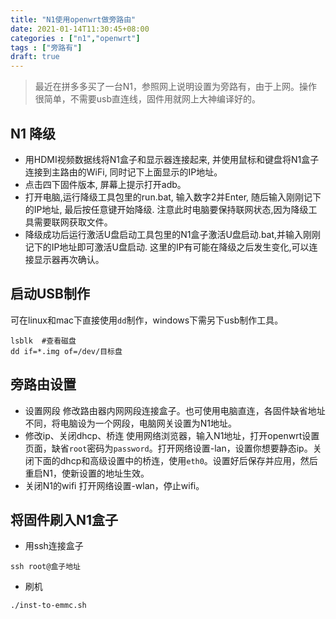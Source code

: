 ```yaml
---
title: "N1使用openwrt做旁路由"
date: 2021-01-14T11:30:45+08:00
categories : ["n1","openwrt"]
tags : ["旁路有"]
draft: true
---
```

> 最近在拼多多买了一台N1，参照网上说明设置为旁路有，由于上网。操作很简单，不需要usb直连线，固件用就网上大神编译好的。
## N1 降级
- 用HDMI视频数据线将N1盒子和显示器连接起来, 并使用鼠标和键盘将N1盒子连接到主路由的WiFi, 同时记下上面显示的IP地址。
- 点击四下固件版本, 屏幕上提示打开adb。
- 打开电脑,运行降级工具包里的run.bat, 输入数字2并Enter, 随后输入刚刚记下的IP地址, 最后按任意键开始降级. 注意此时电脑要保持联网状态,因为降级工具需要联网获取文件。
- 降级成功后运行激活U盘启动工具包里的N1盒子激活U盘启动.bat,并输入刚刚记下的IP地址即可激活U盘启动. 这里的IP有可能在降级之后发生变化,可以连接显示器再次确认。
## 启动USB制作
可在linux和mac下直接使用`dd`制作，windows下需另下usb制作工具。
```
lsblk  #查看磁盘
dd if=*.img of=/dev/目标盘
```
## 旁路由设置
- 设置网段
修改路由器内网网段连接盒子。也可使用电脑直连，各固件缺省地址不同，将电脑设为一个网段，电脑网关设置为N1地址。
- 修改ip、关闭dhcp、桥连
使用网络浏览器，输入N1地址，打开openwrt设置页面，缺省`root`密码为`password`。打开网络设置-lan，设置你想要静态ip。关闭下面的dhcp和高级设置中的桥连，使用`eth0`。设置好后保存并应用，然后重启N1，使新设置的地址生效。
- 关闭N1的wifi
打开网络设置-wlan，停止wifi。
## 将固件刷入N1盒子
- 用ssh连接盒子
```
ssh root@盒子地址
```
- 刷机
```
./inst-to-emmc.sh
```

